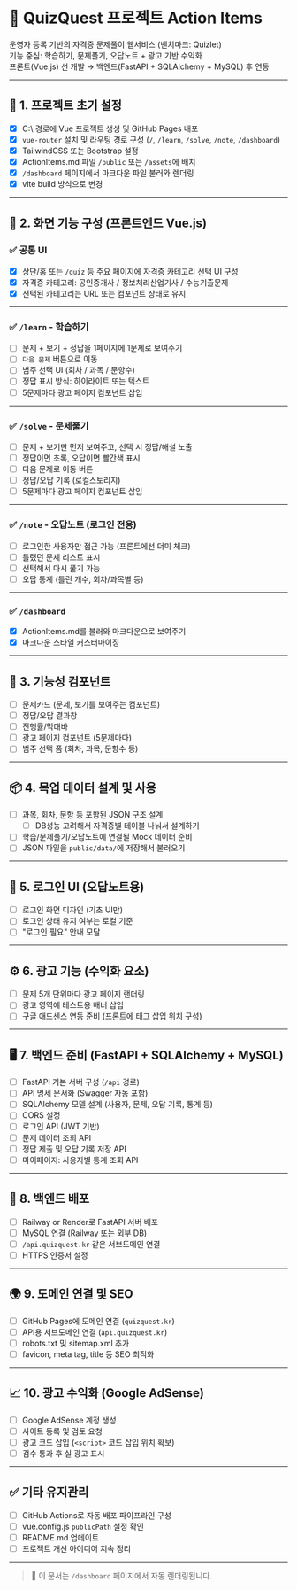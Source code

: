 # 🚀 QuizQuest 프로젝트 Action Items

운영자 등록 기반의 자격증 문제풀이 웹서비스 (벤치마크: Quizlet)  
기능 중심: 학습하기, 문제풀기, 오답노트 + 광고 기반 수익화  
프론트(Vue.js) 선 개발 → 백엔드(FastAPI + SQLAlchemy + MySQL) 후 연동  

---

## 📁 1. 프로젝트 초기 설정

- [x] C:\ 경로에 Vue 프로젝트 생성 및 GitHub Pages 배포  
- [x] `vue-router` 설치 및 라우팅 경로 구성 (`/`, `/learn`, `/solve`, `/note`, `/dashboard`)  
- [x] TailwindCSS 또는 Bootstrap 설정  
- [x] ActionItems.md 파일 `/public` 또는 `/assets`에 배치  
- [x] `/dashboard` 페이지에서 마크다운 파일 불러와 렌더링  
- [x] vite build 방식으로 변경

---

## 🧩 2. 화면 기능 구성 (프론트엔드 Vue.js)

### ✅ 공통 UI

- [x] 상단/홈 또는 `/quiz` 등 주요 페이지에 자격증 카테고리 선택 UI 구성  
- [x] 자격증 카테고리: 공인중개사 / 정보처리산업기사 / 수능기출문제
- [x] 선택된 카테고리는 URL 또는 컴포넌트 상태로 유지

---

### ✅ `/learn` - 학습하기

- [ ] 문제 + 보기 + 정답을 1페이지에 1문제로 보여주기  
- [ ] `다음 문제` 버튼으로 이동  
- [ ] 범주 선택 UI (회차 / 과목 / 문항수)  
- [ ] 정답 표시 방식: 하이라이트 또는 텍스트  
- [ ] 5문제마다 광고 페이지 컴포넌트 삽입  

---

### ✅ `/solve` - 문제풀기

- [ ] 문제 + 보기만 먼저 보여주고, 선택 시 정답/해설 노출  
- [ ] 정답이면 초록, 오답이면 빨간색 표시  
- [ ] 다음 문제로 이동 버튼  
- [ ] 정답/오답 기록 (로컬스토리지)  
- [ ] 5문제마다 광고 페이지 컴포넌트 삽입  

---

### ✅ `/note` - 오답노트 (로그인 전용)

- [ ] 로그인한 사용자만 접근 가능 (프론트에선 더미 체크)  
- [ ] 틀렸던 문제 리스트 표시  
- [ ] 선택해서 다시 풀기 가능  
- [ ] 오답 통계 (틀린 개수, 회차/과목별 등)  

---

### ✅ `/dashboard`

- [x] ActionItems.md를 불러와 마크다운으로 보여주기  
- [x] 마크다운 스타일 커스터마이징  

---

## 🔧 3. 기능성 컴포넌트

- [ ] 문제카드 (문제, 보기를 보여주는 컴포넌트)  
- [ ] 정답/오답 결과창  
- [ ] 진행률/막대바  
- [ ] 광고 페이지 컴포넌트 (5문제마다)  
- [ ] 범주 선택 폼 (회차, 과목, 문항수 등)  

---

## 📦 4. 목업 데이터 설계 및 사용

- [ ] 과목, 회차, 문항 등 포함된 JSON 구조 설계  
  - [ ] DB성능 고려해서 자격증별 테이블 나눠서 설계하기
- [ ] 학습/문제풀기/오답노트에 연결될 Mock 데이터 준비  
- [ ] JSON 파일을 `public/data/`에 저장해서 불러오기  

---

## 🔐 5. 로그인 UI (오답노트용)

- [ ] 로그인 화면 디자인 (기초 UI만)  
- [ ] 로그인 상태 유지 여부는 로컬 기준  
- [ ] "로그인 필요" 안내 모달  

---

## ⚙️ 6. 광고 기능 (수익화 요소)

- [ ] 문제 5개 단위마다 광고 페이지 랜더링  
- [ ] 광고 영역에 테스트용 배너 삽입  
- [ ] 구글 애드센스 연동 준비 (프론트에 태그 삽입 위치 구성)  

---

## 🖥️ 7. 백엔드 준비 (FastAPI + SQLAlchemy + MySQL)

- [ ] FastAPI 기본 서버 구성 (`/api` 경로)  
- [ ] API 명세 문서화 (Swagger 자동 포함)  
- [ ] SQLAlchemy 모델 설계 (사용자, 문제, 오답 기록, 통계 등)  
- [ ] CORS 설정  
- [ ] 로그인 API (JWT 기반)  
- [ ] 문제 데이터 조회 API  
- [ ] 정답 제출 및 오답 기록 저장 API  
- [ ] 마이페이지: 사용자별 통계 조회 API  

---

## 🚀 8. 백엔드 배포

- [ ] Railway or Render로 FastAPI 서버 배포  
- [ ] MySQL 연결 (Railway 또는 외부 DB)  
- [ ] `/api.quizquest.kr` 같은 서브도메인 연결  
- [ ] HTTPS 인증서 설정  

---

## 🌍 9. 도메인 연결 및 SEO

- [ ] GitHub Pages에 도메인 연결 (`quizquest.kr`)  
- [ ] API용 서브도메인 연결 (`api.quizquest.kr`)  
- [ ] robots.txt 및 sitemap.xml 추가  
- [ ] favicon, meta tag, title 등 SEO 최적화  

---

## 📈 10. 광고 수익화 (Google AdSense)

- [ ] Google AdSense 계정 생성  
- [ ] 사이트 등록 및 검토 요청  
- [ ] 광고 코드 삽입 (`<script>` 코드 삽입 위치 확보)  
- [ ] 검수 통과 후 실 광고 표시  

---

## ✅ 기타 유지관리

- [ ] GitHub Actions로 자동 배포 파이프라인 구성  
- [ ] vue.config.js `publicPath` 설정 확인  
- [ ] README.md 업데이트  
- [ ] 프로젝트 개선 아이디어 지속 정리  

---

> 📌 이 문서는 `/dashboard` 페이지에서 자동 렌더링됩니다.  

